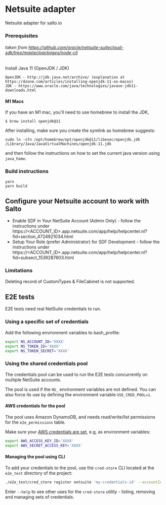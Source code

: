 # Netsuite adapter

Netsuite adapter for salto.io

### Prerequisites
###### taken from https://github.com/oracle/netsuite-suitecloud-sdk/tree/master/packages/node-cli

Install Java 11 (OpenJDK / JDK)
```
OpenJDK - http://jdk.java.net/archive/ (explanation at https://dzone.com/articles/installing-openjdk-11-on-macos)
JDK - https://www.oracle.com/java/technologies/javase-jdk11-downloads.html
```

#### M1 Macs
If you have an M1 mac, you'll need to use homebrew to install the JDK,
```shell
$ brew install openjdk@11
```
After installing, make sure you create the symlink as homebrew suggests:
```
sudo ln -sfn /opt/homebrew/opt/openjdk@11/libexec/openjdk.jdk /Library/Java/JavaVirtualMachines/openjdk-11.jdk
```
and then follow the instructions on how to set the current java version using `java_home`.
### Build instructions
```
yarn
yarn build
```

## Configure your Netsuite account to work with Salto
* Enable SDF in Your NetSuite Account (Admin Only) - follow the instructions under https://<ACCOUNT_ID>.app.netsuite.com/app/help/helpcenter.nl?fid=section_4724921034.html
* Setup Your Role (prefer Administrator) for SDF Development - follow the instructions under https://<ACCOUNT_ID>.app.netsuite.com/app/help/helpcenter.nl?fid=subsect_1539287603.html

### Limitations
Deleting record of CustomTypes & FileCabinet is not supported.


## E2E tests

E2E tests need real NetSuite credentials to run.

### Using a specific set of credentials

Add the following environment variables to bash_profile:
```bash
export NS_ACCOUNT_ID='XXXX'
export NS_TOKEN_ID='XXXX'
export NS_TOKEN_SECRET='XXXX'
```

### Using the shared credentials pool

The credentials pool can be used to run the E2E tests concurrently on multiple NetSuite accounts.

The pool is used if the `NS_` environment variables are not defined. You can also force its use by defining the environment variable `USE_CRED_POOL=1`.

#### AWS credentials for the pool

The pool uses Amazon DynamoDB, and needs read/write/list permissions for the `e2e_permissions` table.

Make sure your [AWS credentials are set](https://docs.aws.amazon.com/cli/latest/userguide/cli-chap-configure.html), e.g, as environment variables:
```bash
export AWS_ACCESS_KEY_ID='XXXX'
export AWS_SECRET_ACCESS_KEY='XXXX'
```

#### Managing the pool using CLI

To add your credentials to the pool, use the `cred-store` CLI located at the `e2e_test` directory of the project:

```bash
./e2e_test/cred_store register netsuite 'my-credentials-id' --accountId='tstdrv1234567' --tokenId='MYTOKENID' --tokenSecret='MYTOKENSECRET'
```

Enter `--help` to see other uses for the `cred-store` utility - listing, removing and managing sets of credentials.
